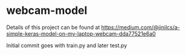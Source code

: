 # webcam-model

Details of this project can be found at
https://medium.com/@jinilcs/a-simple-keras-model-on-my-laptop-webcam-dda77521e6a0


Initial commit goes with train.py and later test.py
